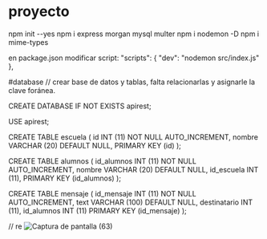 # proyecto
npm init --yes
npm i express morgan mysql multer
npm i nodemon -D
npm i mime-types

en package.json modificar script: 
"scripts": {
    "dev": "nodemon src/index.js"
},

#database
// crear base de datos y tablas, falta relacionarlas y asignarle la clave foránea.

CREATE DATABASE IF NOT EXISTS apirest;

USE apirest;

CREATE TABLE escuela (
	id INT (11) NOT NULL AUTO_INCREMENT,
	nombre VARCHAR (20) DEFAULT NULL,
	PRIMARY KEY (id)
);

CREATE TABLE alumnos (
	id_alumnos INT (11) NOT NULL AUTO_INCREMENT,
	nombre VARCHAR (20) DEFAULT NULL,
	id_escuela INT (11),
	PRIMARY KEY (id_alumnos)
);

CREATE TABLE mensaje (
	id_mensaje INT (11) NOT NULL AUTO_INCREMENT,
	text VARCHAR (100) DEFAULT NULL,
	destinatario INT (11),
	id_alumnos INT (11)
	PRIMARY KEY (id_mensaje)
);

// re
![Captura de pantalla (63)](https://user-images.githubusercontent.com/101646392/176952427-ef76f1b1-a989-44a7-86cb-96162b05f958.png)
